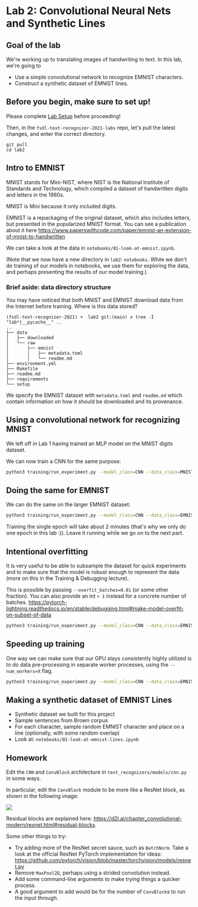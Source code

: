# Lab 2: Convolutional Neural Nets and Synthetic Lines

## Goal of the lab

We're working up to translating images of handwriting to text.
In this lab, we're going to

- Use a simple convolutional network to recognize EMNIST characters.
- Construct a synthetic dataset of EMNIST lines.

## Before you begin, make sure to set up!

Please complete [Lab Setup](/setup/readme.md) before proceeding!

Then, in the `fsdl-text-recognizer-2021-labs` repo, let's pull the latest changes, and enter the correct directory.

```
git pull
cd lab2
```

## Intro to EMNIST

MNIST stands for Mini-NIST, where NIST is the National Institute of Standards and Technology, which compiled a dataset of handwritten digits and letters in the 1980s.

MNIST is Mini because it only included digits.

EMNIST is a repackaging of the original dataset, which also includes letters, but presented in the popularized MNIST format.
You can see a publication about it here https://www.paperswithcode.com/paper/emnist-an-extension-of-mnist-to-handwritten

We can take a look at the data in `notebooks/01-look-at-emnist.ipynb`.

(Note that we now have a new directory in `lab2`: `notebooks`. While we don't do training of our models in notebooks, we use them for exploring the data, and perhaps presenting the results of our model training.)

### Brief aside: data directory structure


You may have noticed that both MNIST and EMNIST download data from the Internet before training.
Where is this data stored?

```
(fsdl-text-recognizer-2021) ➜  lab2 git:(main) ✗ tree -I "lab*|__pycache__" ..
..
├── data
│   ├── downloaded
│   └── raw
│       ├── emnist
│       │   ├── metadata.toml
│       │   └── readme.md
├── environment.yml
├── Makefile
├── readme.md
├── requirements
└── setup
```

We specify the EMNIST dataset with `metadata.toml` and `readme.md` which contain information on how it should be downloaded and its provenance.

## Using a convolutional network for recognizing MNIST

We left off in Lab 1 having trained an MLP model on the MNIST digits dataset.

We can now train a CNN for the same purpose:

```sh
python3 training/run_experiment.py --model_class=CNN --data_class=MNIST --max_epochs=5 --gpus=1
```

## Doing the same for EMNIST

We can do the same on the larger EMNIST dataset:

```sh
python3 training/run_experiment.py --model_class=CNN --data_class=EMNIST --max_epochs=5 --gpus=1
```

Training the single epoch will take about 2 minutes (that's why we only do one epoch in this lab :)).
Leave it running while we go on to the next part.

## Intentional overfitting

It is very useful to be able to subsample the dataset for quick experiments and to make sure that the model is robust enough to represent the data (more on this in the Training & Debugging lecture).

This is possible by passing `--overfit_batches=0.01` (or some other fraction).
You can also provide an int `> 1` instead for a concrete number of batches.
https://pytorch-lightning.readthedocs.io/en/stable/debugging.html#make-model-overfit-on-subset-of-data

```sh
python3 training/run_experiment.py --model_class=CNN --data_class=EMNIST --max_epochs=50 --gpus=1 --overfit_batches=2
```

## Speeding up training

One way we can make sure that our GPU stays consistently highly utilized is to do data pre-processing in separate worker processes, using the `--num_workers=X` flag.

```sh
python3 training/run_experiment.py --model_class=CNN --data_class=EMNIST --max_epochs=5 --gpus=1 --num_workers=4
```

## Making a synthetic dataset of EMNIST Lines

- Synthetic dataset we built for this project
- Sample sentences from Brown corpus
- For each character, sample random EMNIST character and place on a line (optionally, with some random overlap)
- Look at: `notebooks/02-look-at-emnist-lines.ipynb`

## Homework

Edit the `CNN` and `ConvBlock` architecture in `text_recognizers/models/cnn.py` in some ways.

In particular, edit the `ConvBlock` module to be more like a ResNet block, as shown in the following image:

![](./resblock.png)

Residual blocks are explained here: https://d2l.ai/chapter_convolutional-modern/resnet.html#residual-blocks.

Some other things to try:

- Try adding more of the ResNet secret sauce, such as `BatchNorm`. Take a look at the official ResNet PyTorch implementation for ideas: https://github.com/pytorch/vision/blob/master/torchvision/models/resnet.py
- Remove `MaxPool2D`, perhaps using a strided convolution instead.
- Add some command-line arguments to make trying things a quicker process.
- A good argument to add would be for the number of `ConvBlock`s to run the input through.
